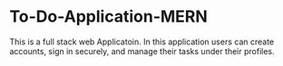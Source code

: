# To-Do-Application-MERN
This is a full stack web Applicatoin.
In this application users can create accounts, sign in securely, and manage their tasks under their profiles.
